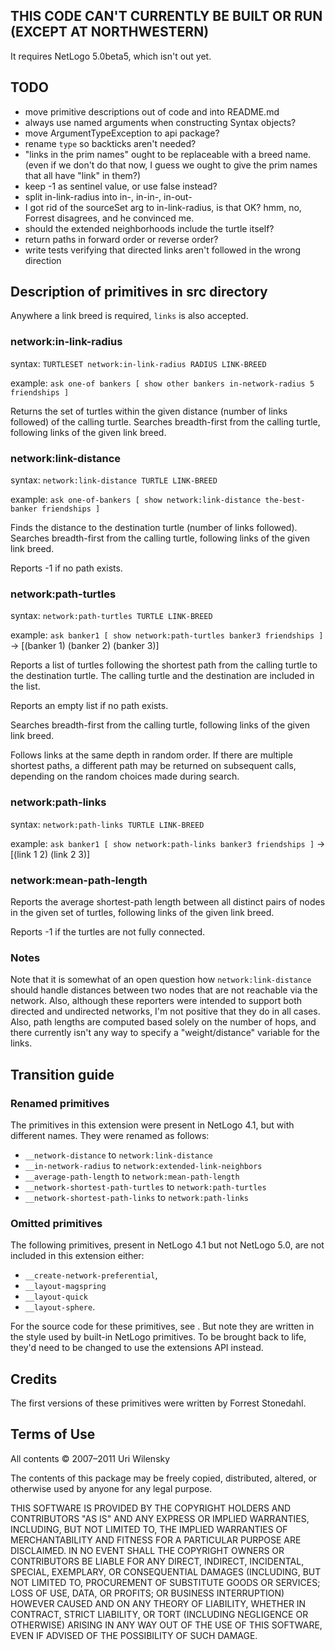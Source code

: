 ## THIS CODE CAN'T CURRENTLY BE BUILT OR RUN (EXCEPT AT NORTHWESTERN)

It requires NetLogo 5.0beta5, which isn't out yet.

## TODO

* move primitive descriptions out of code and into README.md
* always use named arguments when constructing Syntax objects?
* move ArgumentTypeException to api package?
* rename `type` so backticks aren't needed?
* "links in the prim names" ought to be replaceable with a breed name.
  (even if we don't do that now, I guess we ought to give the prim names
  that all have "link" in them?)
* keep -1 as sentinel value, or use false instead?
* split in-link-radius into in-, in-in-, in-out-
* I got rid of the sourceSet arg to in-link-radius, is that OK?
  hmm, no, Forrest disagrees, and he convinced me.
* should the extended neighborhoods include the turtle itself?
* return paths in forward order or reverse order?
* write tests verifying that directed links aren't followed in the wrong direction

## Description of primitives in src directory

Anywhere a link breed is required, `links` is also accepted.

### network:in-link-radius

syntax: `TURTLESET network:in-link-radius RADIUS LINK-BREED`

example: `ask one-of bankers [ show other bankers in-network-radius 5 friendships ]`

Returns the set of turtles within the given distance (number of links followed)
of the calling turtle.
Searches breadth-first from the calling turtle,
following links of the given link breed.

### network:link-distance

syntax: `network:link-distance TURTLE LINK-BREED`

example: `ask one-of-bankers [ show network:link-distance the-best-banker friendships ]`

Finds the distance to the destination turtle (number of links followed).
Searches breadth-first from the calling turtle,
following links of the given link breed.

Reports -1 if no path exists.

### network:path-turtles

syntax: `network:path-turtles TURTLE LINK-BREED`

example: `ask banker1 [ show network:path-turtles banker3 friendships ]`
->   [(banker 1) (banker 2) (banker 3)]
 
Reports a list of turtles following the shortest path from the calling
turtle to the destination turtle.  The calling turtle and the
destination are included in the list.

Reports an empty list if no path exists.

Searches breadth-first from the calling turtle,
following links of the given link breed.

Follows links at the same depth in random order.  If there are
multiple shortest paths, a different path may be returned on
subsequent calls, depending on the random choices made during search.

### network:path-links

syntax: `network:path-links TURTLE LINK-BREED`

example: `ask banker1 [ show network:path-links banker3 friendships ]`
->   [(link 1 2) (link 2 3)]

### network:mean-path-length

Reports the average shortest-path length between all distinct pairs of
nodes in the given set of turtles, following links of the given link
breed.

Reports -1 if the turtles are not fully connected.

### Notes

Note that it is somewhat of an open question how 
`network:link-distance` should handle distances between two nodes
that are not reachable via the network.  Also, although these
reporters were intended to support both directed and undirected
networks, I'm not positive that they do in all cases.  Also, path
lengths are computed based solely on the number of hops, and there
currently isn't any way to specify a "weight/distance" variable for
the links.

## Transition guide

### Renamed primitives

The primitives in this extension were present in NetLogo 4.1, but with different names.
They were renamed as follows:

* `__network-distance` to `network:link-distance`
* `__in-network-radius` to `network:extended-link-neighbors`
* `__average-path-length` to `network:mean-path-length`
* `__network-shortest-path-turtles` to `network:path-turtles`
* `__network-shortest-path-links` to `network:path-links`

### Omitted primitives

The following primitives, present in NetLogo 4.1 but not NetLogo 5.0, are not included in this extension either:

* `__create-network-preferential`, 
* `__layout-magspring`
* `__layout-quick`
* `__layout-sphere`.

For the source code for these primitives, see <insert url here>.  But note they are written in the style used by built-in NetLogo primitives. To be brought back to life, they'd need to be changed to use the extensions API instead.

## Credits

The first versions of these primitives were written by Forrest Stonedahl.

## Terms of Use

All contents © 2007–2011 Uri Wilensky

The contents of this package may be freely copied, distributed, altered, or otherwise used by anyone for any legal purpose.

THIS SOFTWARE IS PROVIDED BY THE COPYRIGHT HOLDERS AND CONTRIBUTORS "AS IS" AND ANY EXPRESS OR IMPLIED WARRANTIES, INCLUDING, BUT NOT LIMITED TO, THE IMPLIED WARRANTIES OF MERCHANTABILITY AND FITNESS FOR A PARTICULAR PURPOSE ARE DISCLAIMED.  IN NO EVENT SHALL THE COPYRIGHT OWNERS OR CONTRIBUTORS BE LIABLE FOR ANY DIRECT, INDIRECT, INCIDENTAL, SPECIAL, EXEMPLARY, OR CONSEQUENTIAL DAMAGES (INCLUDING, BUT NOT LIMITED TO, PROCUREMENT OF SUBSTITUTE GOODS OR SERVICES; LOSS OF USE, DATA, OR PROFITS; OR BUSINESS INTERRUPTION) HOWEVER CAUSED AND ON ANY THEORY OF LIABILITY, WHETHER IN CONTRACT, STRICT LIABILITY, OR TORT (INCLUDING NEGLIGENCE OR OTHERWISE) ARISING IN ANY WAY OUT OF THE USE OF THIS SOFTWARE, EVEN IF ADVISED OF THE POSSIBILITY OF SUCH DAMAGE.

